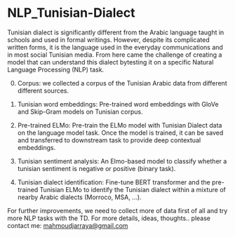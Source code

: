 # NLP_Tunisian-Dialect
Tunisian dialect is significantly different from the Arabic language taught in schools and used in formal writings. However, despite its complicated written forms, it is the language used in the everyday communications and in most social Tunisian media. From here came the challenge of creating a model that can understand this dialect bytesting it on a specific Natural Language Processing (NLP) task.



0. Corpus: we collected a corpus of the Tunisian Arabic data from different different sources.

1. Tunisian word embeddings: Pre-trained word embeddings with GloVe and Skip-Gram models on Tunisian corpus.

2. Pre-trained ELMo: Pre-train the ELMo model with Tunisian Dialect data on the language model task. Once the model is trained, it can be saved and transferred to downstream task to provide deep contextual embeddings.

3. Tunisian sentiment analysis: An Elmo-based model to classify whether a tunisian sentiment is negative or positive (binary task).

4. Tunisian dialect identification: Fine-tune BERT transformer and the pre-trained Tunisian ELMo to identify the Tunisian dialect within a mixture of nearby Arabic dialects (Morroco, MSA, ...).




For further improvements, we need to collect more of data first of all and try more NLP tasks with the TD.
For more details, ideas, thoughts.. please contact me: mahmoudjarraya@gmail.com
